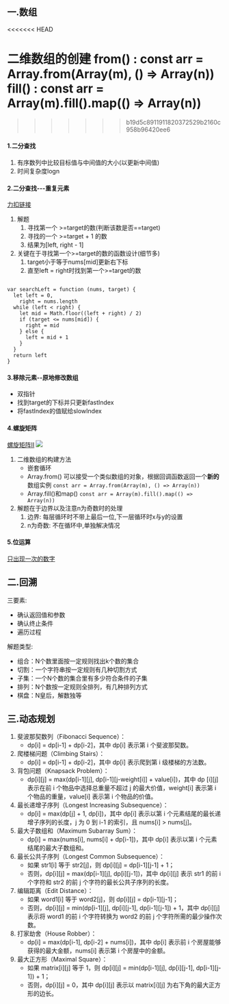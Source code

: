 ## 一.数组
<<<<<<< HEAD

二维数组的创建
from() : const arr = Array.from(Array(m), () => Array(n))
fill() : const arr = Array(m).fill().map(() => Array(n))
=======
>>>>>>> b19d5c8911911820372529b2160c958b96420ee6
#### 1.二分查找
  1. 有序数列中比较目标值与中间值的大小(以更新中间值)
  2. 时间复杂度logn

#### 2.二分查找---重复元素
[力扣链接](https://leetcode.cn/problems/find-first-and-last-position-of-element-in-sorted-array/)
  1. 解题
     1. 寻找第一个 >=target的数(判断该数是否==target)
     2. 寻找的一个 >=target + 1 的数
     3. 结果为[left, right - 1]
  2. 关键在于寻找第一个>=target的数的函数设计(细节多)
     1. target小于等于nums[mid]更新右下标
     2. 直至left = right时找到第一个>=target的数
```

var searchLeft = function (nums, target) {
  let left = 0,
    right = nums.length
  while (left < right) {
    let mid = Math.floor((left + right) / 2)
    if (target <= nums[mid]) {
      right = mid
    } else {
      left = mid + 1
    }
  }
  return left
}
```
#### 3.移除元素--原地修改数组
  - 双指针
  - 找到target的下标并只更新fastIndex
  - 将fastIndex的值赋给slowIndex

#### 4.螺旋矩阵
[螺旋矩阵II](https://leetcode.cn/problems/spiral-matrix-ii/)
![](https://assets.leetcode.com/uploads/2020/11/13/spiraln.jpg)
 1. 二维数组的构建方法
     - 嵌套循环
     - Array.from()
       可以接受一个类似数组的对象，根据回调函数返回一个**新的**数组实例
       `const arr = Array.from(Array(m), () => Array(n))`
     - Array.fill()和map() 
       `const arr = Array(m).fill().map(() => Array(n))`
 2. 解题在于边界以及注意n为奇数时的处理
    1. 边界: 每层循环时不带上最后一位,下一层循环时x与y的设置
    2. n为奇数: 不在循环中,单独解决情况 

#### 5.位运算
[只出现一次的数字](https://leetcode.cn/problems/single-number/)



## 二.回溯
  三要素:
  - 确认返回值和参数
  - 确认终止条件
  - 遍历过程
  
  解题类型:
  - 组合：N个数里面按一定规则找出k个数的集合
  - 切割：一个字符串按一定规则有几种切割方式
  - 子集：一个N个数的集合里有多少符合条件的子集
  - 排列：N个数按一定规则全排列，有几种排列方式
  - 棋盘：N皇后，解数独等


## 三.动态规划
  1. 斐波那契数列（Fibonacci Sequence）：
     - dp[i] = dp[i-1] + dp[i-2]，其中 dp[i] 表示第 i 个斐波那契数。
  2. 爬楼梯问题（Climbing Stairs）：
     - dp[i] = dp[i-1] + dp[i-2]，其中 dp[i] 表示爬到第 i 级楼梯的方法数。
  3. 背包问题（Knapsack Problem）：
     - dp[i][j] = max(dp[i-1][j], dp[i-1][j-weight[i]] + value[i])，其中 dp [i][j] 表示在前 i 个物品中选择总重量不超过 j 的最大价值，weight[i] 表示第 i 个物品的重量，value[i] 表示第 i 个物品的价值。
  4. 最长递增子序列（Longest Increasing Subsequence）：
     - dp[i] = max(dp[j] + 1, dp[i])，其中 dp[i] 表示以第 i 个元素结尾的最长递增子序列的长度，j 为 0 到 i-1 的索引，且 nums[i] > nums[j]。
  5. 最大子数组和（Maximum Subarray Sum）：
     - dp[i] = max(nums[i], nums[i] + dp[i-1])，其中 dp[i] 表示以第 i 个元素结尾的最大子数组和。
  6. 最长公共子序列（Longest Common Subsequence）：
     - 如果 str1[i] 等于 str2[j]，则 dp[i][j] = dp[i-1][j-1] + 1；
     - 否则，dp[i][j] = max(dp[i-1][j], dp[i][j-1])，其中 dp[i][j] 表示 str1 的前 i 个字符和 str2 的前 j 个字符的最长公共子序列的长度。
  7. 编辑距离（Edit Distance）：
     - 如果 word1[i] 等于 word2[j]，则 dp[i][j] = dp[i-1][j-1]；
     - 否则，dp[i][j] = min(dp[i-1][j], dp[i][j-1], dp[i-1][j-1]) + 1，其中 dp[i][j] 表示将 word1 的前 i 个字符转换为 word2 的前 j 个字符所需的最少操作次数。
  1. 打家劫舍（House Robber）：
     - dp[i] = max(dp[i-1], dp[i-2] + nums[i])，其中 dp[i] 表示前 i 个房屋能够获得的最大金额，nums[i] 表示第 i 个房屋中的金额。
  1. 最大正方形（Maximal Square）：
     - 如果 matrix[i][j] 等于 1，则 dp[i][j] = min(dp[i-1][j], dp[i][j-1], dp[i-1][j-1]) + 1；
     - 否则，dp[i][j] = 0，其中 dp[i][j] 表示以 matrix[i][j] 为右下角的最大正方形的边长。
